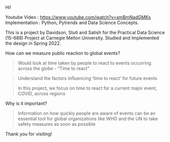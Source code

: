 Hi!

Youtube Video : https://www.youtube.com/watch?v=smBmNadGMKs
Implementation : Python, Pytrends and Data Science Concepts.

This is a project by Davidson, Stuti and Satish for the Practical Data Science (15-688) Project at Carnegie Mellon University.
Studied and Implemented the design in Spring 2022.

How can we measure public reaction to global events?

>Would look at time taken by people to react to events occurring across the globe - “Time to react”

>Understand the factors influencing ‘time to react’ for future events

>In this project, we focus on time to react for a current major event, COVID, across regions

Why is it important?

>Information on how quickly people are aware of events can be an essential tool for global organizations like WHO and the UN to take safety measures as soon as possible 

Thank you for visiting!
